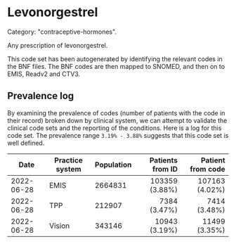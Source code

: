 # Levonorgestrel

Category: "contraceptive-hormones".

Any prescription of levonorgestrel.

This code set has been autogenerated by identifying the relevant codes in the BNF files. The BNF codes are then mapped to SNOMED, and then on to EMIS, Readv2 and CTV3.

## Prevalence log

By examining the prevalence of codes (number of patients with the code in their record) broken down by clinical system, we can attempt to validate the clinical code sets and the reporting of the conditions. Here is a log for this code set. The prevalence range `3.19% - 3.88%` suggests that this code set is well defined.

| Date       | Practice system | Population | Patients from ID | Patient from code |
| ---------- | --------------- | ---------- | ---------------: | ----------------: |
| 2022-06-28 | EMIS            | 2664831    |   103359 (3.88%) |    107163 (4.02%) |
| 2022-06-28 | TPP             | 212907     |     7384 (3.47%) |      7414 (3.48%) |
| 2022-06-28 | Vision          | 343146     |    10943 (3.19%) |     11499 (3.35%) |
